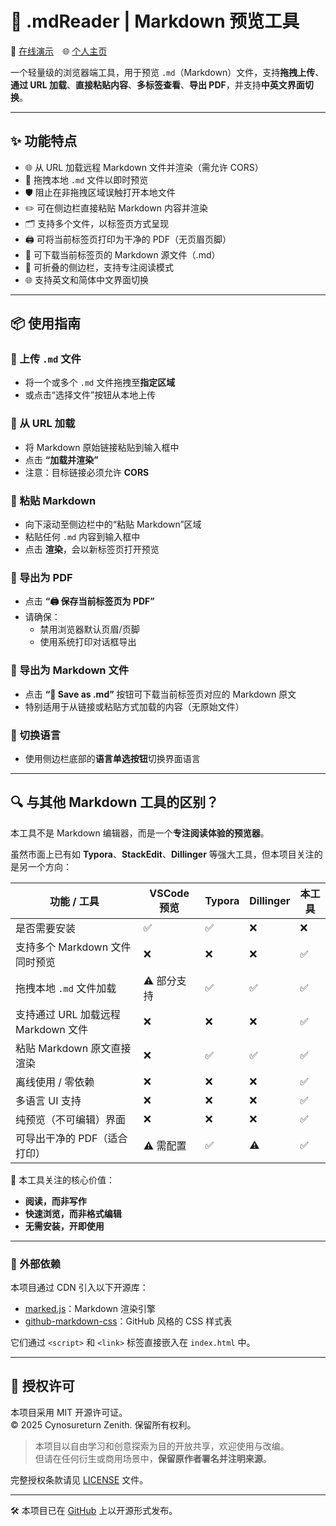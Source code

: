 # 📝 .mdReader | Markdown 预览工具

🔗 [在线演示](https://cynosureturn.github.io/md-reader/) 🌐 [个人主页](https://cynosureturn.ca)

一个轻量级的浏览器端工具，用于预览 `.md`（Markdown）文件，支持**拖拽上传**、**通过 URL 加载**、**直接粘贴内容**、**多标签查看**、**导出 PDF**，并支持**中英文界面切换**。


---

## ✨ 功能特点

- 🌐 从 URL 加载远程 Markdown 文件并渲染（需允许 CORS）
- 📂 拖拽本地 `.md` 文件以即时预览
- 🛡️ 阻止在非拖拽区域误触打开本地文件
- ✏️ 可在侧边栏直接粘贴 Markdown 内容并渲染
- 🗂️ 支持多个文件，以标签页方式呈现
- 🖨️ 可将当前标签页打印为干净的 PDF（无页眉页脚）
- 💾 可下载当前标签页的 Markdown 源文件（.md）
- 🧭 可折叠的侧边栏，支持专注阅读模式
- 🌐 支持英文和简体中文界面切换
---

## 📦 使用指南

### 🔹 上传 `.md` 文件
- 将一个或多个 `.md` 文件拖拽至**指定区域**
- 或点击“选择文件”按钮从本地上传

### 🔹 从 URL 加载
- 将 Markdown 原始链接粘贴到输入框中
- 点击 **“加载并渲染”**
- 注意：目标链接必须允许 **CORS**

### 🔹 粘贴 Markdown
- 向下滚动至侧边栏中的“粘贴 Markdown”区域
- 粘贴任何 `.md` 内容到输入框中
- 点击 **渲染**，会以新标签页打开预览

### 🔹 导出为 PDF
- 点击 **“🖨️ 保存当前标签页为 PDF”**
- 请确保：
  - 禁用浏览器默认页眉/页脚
  - 使用系统打印对话框导出

### 🔹 导出为 Markdown 文件
- 点击 **“💾 Save as .md”** 按钮可下载当前标签页对应的 Markdown 原文
- 特别适用于从链接或粘贴方式加载的内容（无原始文件）

### 🔹 切换语言
- 使用侧边栏底部的**语言单选按钮**切换界面语言

---

## 🔍 与其他 Markdown 工具的区别？

本工具不是 Markdown 编辑器，而是一个**专注阅读体验的预览器**。

虽然市面上已有如 **Typora**、**StackEdit**、**Dillinger** 等强大工具，但本项目关注的是另一个方向：

| 功能 / 工具                         | VSCode 预览 | Typora | Dillinger | **本工具** |
|--------------------------------------|-------------|--------|-----------|------------|
| 是否需要安装                         | ✅           | ✅     | ❌        | ❌         |
| 支持多个 Markdown 文件同时预览       | ❌           | ❌     | ❌        | ✅         |
| 拖拽本地 `.md` 文件加载              | ⚠️ 部分支持 | ✅     | ✅        | ✅         |
| 支持通过 URL 加载远程 Markdown 文件  | ❌           | ❌     | ❌        | ✅         |
| 粘贴 Markdown 原文直接渲染          | ❌           | ✅     | ✅        | ✅         |
| 离线使用 / 零依赖                    | ❌           | ❌     | ❌        | ✅         |
| 多语言 UI 支持                       | ❌           | ❌     | ❌        | ✅         |
| 纯预览（不可编辑）界面               | ❌           | ❌     | ❌        | ✅         |
| 可导出干净的 PDF（适合打印）         | ⚠️ 需配置    | ✅     | ⚠️        | ✅         |

🎯 本工具关注的核心价值：

- **阅读，而非写作**
- **快速浏览，而非格式编辑**
- **无需安装，开即使用**

---
### 🧩 外部依赖

本项目通过 CDN 引入以下开源库：

- [marked.js](https://github.com/markedjs/marked)：Markdown 渲染引擎
- [github-markdown-css](https://github.com/sindresorhus/github-markdown-css)：GitHub 风格的 CSS 样式表

它们通过 `<script>` 和 `<link>` 标签直接嵌入在 `index.html` 中。

---

## 📄 授权许可

本项目采用 MIT 开源许可证。  
© 2025 Cynosureturn Zenith. 保留所有权利。

> 本项目以自由学习和创意探索为目的开放共享，欢迎使用与改编。  
> 但请在任何衍生或商用场景中，**保留原作者署名并注明来源**。

完整授权条款请见 [LICENSE](https://cynosureturn.ca/common/md-reader-lite.html?md=/licenses/mit/LICENSE.mit.md&title=MIT+License) 文件。

---

🛠 本项目已在 [GitHub](https://github.com/Cynosureturn/md-reader) 上以开源形式发布。